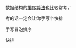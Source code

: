 数据结构的[排序](https://www.nowcoder.com/jump/super-jump/word?word=排序)[算法](https://www.nowcoder.com/jump/super-jump/word?word=算法)也比较常考，’

考的话一定会让你手写个快排

手写冒泡排序 

快排